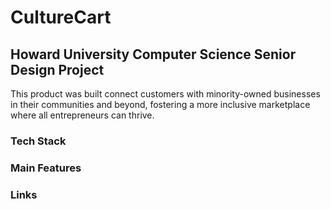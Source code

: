 # CultureCart 
## Howard University Computer Science Senior Design Project 
This product was built connect customers with minority-owned businesses in their communities and beyond, fostering a more inclusive marketplace where all entrepreneurs can thrive.

### Tech Stack 

### Main Features 

### Links 
